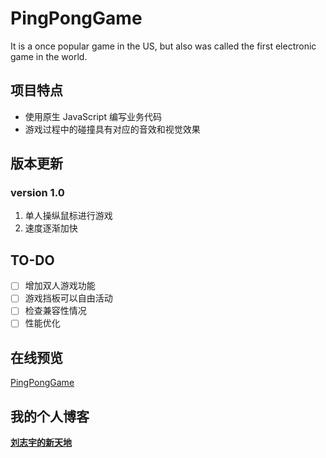 # PingPongGame
It is a once popular game in the US, but also was called the first electronic game in the world.

## 项目特点
* 使用原生 JavaScript 编写业务代码
* 游戏过程中的碰撞具有对应的音效和视觉效果

## 版本更新
### version 1.0

1. 单人操纵鼠标进行游戏
2. 速度逐渐加快

## TO-DO

- [ ] 增加双人游戏功能
- [ ] 游戏挡板可以自由活动
- [ ] 检查兼容性情况
- [ ] 性能优化

## 在线预览
[PingPongGame](http://barryliu1995.studio/PingPongGame/)


## 我的个人博客
**[刘志宇的新天地](http://barryliu1995.studio/)**
